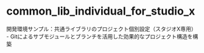 common_lib_individual_for_studio_x
==================================

開発環境サンプル：共通ライブラリのプロジェクト個別設定（スタジオX専用） - Gitによるサブモジュールとブランチを活用した効果的なプロジェクト構造を構築 
